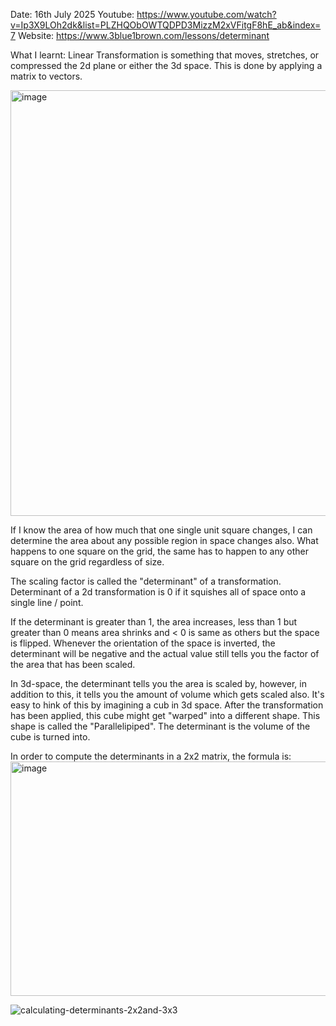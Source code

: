 Date: 16th July 2025
Youtube: https://www.youtube.com/watch?v=Ip3X9LOh2dk&list=PLZHQObOWTQDPD3MizzM2xVFitgF8hE_ab&index=7
Website: https://www.3blue1brown.com/lessons/determinant

What I learnt:
Linear Transformation is something that moves, stretches, or compressed the 2d plane or either the 3d space. This is done by applying a
matrix to vectors.

<img width="1340" height="681" alt="image" src="https://github.com/user-attachments/assets/487be9ed-fc93-4133-9910-b9c25b236651" />

If I know the area of how much that one single unit square changes, I can determine the area about any possible region in space changes also.
What happens to one square on the grid, the same has to happen to any other square on the grid regardless of size.

The scaling factor is called the "determinant" of a transformation. Determinant of a 2d transformation is 0 if it squishes all of space onto a single line / point.

If the determinant is greater than 1, the area increases, less than 1 but greater than 0 means area shrinks and < 0 is same as others but the space is flipped.
Whenever the orientation of the space is inverted, the determinant will be negative and the actual value still tells you the factor of the area that has been scaled.

In 3d-space, the determinant tells you the area is scaled by, however, in addition to this, it tells you the amount of volume which gets scaled also.
It's easy to hink of this by imagining a cub in 3d space. After the transformation has been applied, this cube might get "warped" into a different shape. This shape is called
the "Parallelipiped". The determinant is the volume of the cube is turned into.

In order to compute the determinants in a 2x2 matrix, the formula is: 
<img width="1013" height="375" alt="image" src="https://github.com/user-attachments/assets/75ccb561-4f1d-4023-92fa-2d2a8b7df684" />

![calculating-determinants-2x2and-3x3](https://github.com/user-attachments/assets/9fef3b34-ea85-4e5e-868f-100ec6b4149f)
